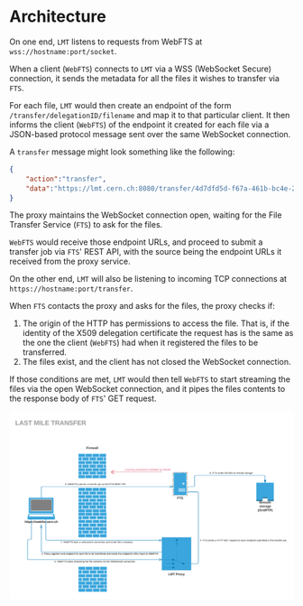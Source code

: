 # Architecture

On one end, `LMT` listens to requests from WebFTS at `wss://hostname:port/socket`.

When a client (`WebFTS`) connects to `LMT` via a WSS (WebSocket Secure) connection, it sends the metadata for all the files it wishes to transfer via `FTS`.

For each file, `LMT` would then create an endpoint of the form `/transfer/delegationID/filename` and map it to that particular client.
It then informs the client (`WebFTS`) of the endpoint it created for each file via a JSON-based protocol message sent over the same WebSocket connection.

A `transfer` message might look something like the following:
```json
{
    "action":"transfer",
    "data":"https://lmt.cern.ch:8080/transfer/4d7dfd5d-f67a-461b-bc4e-20bf4a24c638/transfer.tar.gz"
}
```
The proxy maintains the WebSocket connection open, waiting for the File Transfer Service (`FTS`) to ask for the files.

`WebFTS` would receive those endpoint URLs, and proceed to submit a transfer job via `FTS`' REST API, with the source being the endpoint URLs it received from the proxy service.


On the other end, `LMT` will also be listening to incoming TCP connections at `https://hostname:port/transfer`.

When `FTS` contacts the proxy and asks for the files, the proxy checks if:
1. The origin of the HTTP has permissions to access the file. That is, if the identity of the X509 delegation certificate the request has is the same as the one the client (`WebFTS`) had when it registered the files to be transferred.
2. The files exist, and the client has not closed the WebSocket connection.


If those conditions are met, `LMT` would then tell `WebFTS` to start streaming the files via the open WebSocket connection, and it pipes the files contents to the response body of `FTS`' GET request.


![alt text](diagram.png "LMT's Architecture")
